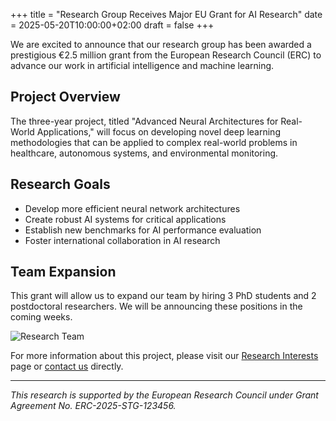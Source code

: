 +++
title = "Research Group Receives Major EU Grant for AI Research"
date = 2025-05-20T10:00:00+02:00
draft = false
+++

We are excited to announce that our research group has been awarded a prestigious €2.5 million grant from the European Research Council (ERC) to advance our work in artificial intelligence and machine learning.

## Project Overview

The three-year project, titled "Advanced Neural Architectures for Real-World Applications," will focus on developing novel deep learning methodologies that can be applied to complex real-world problems in healthcare, autonomous systems, and environmental monitoring.

## Research Goals

- Develop more efficient neural network architectures
- Create robust AI systems for critical applications
- Establish new benchmarks for AI performance evaluation
- Foster international collaboration in AI research

## Team Expansion

This grant will allow us to expand our team by hiring 3 PhD students and 2 postdoctoral researchers. We will be announcing these positions in the coming weeks.

![Research Team](/photos/team-meeting.jpg)

For more information about this project, please visit our [Research Interests](/research-interests/) page or [contact us](/contact/) directly.

---

*This research is supported by the European Research Council under Grant Agreement No. ERC-2025-STG-123456.*
